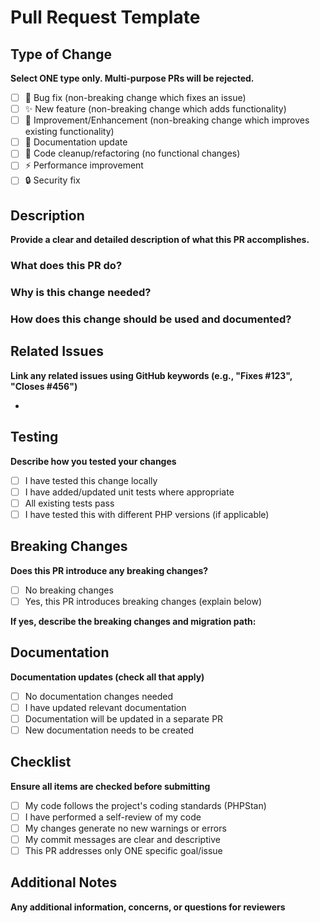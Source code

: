 # Pull Request Template

## Type of Change
**Select ONE type only. Multi-purpose PRs will be rejected.**

- [ ] 🐛 Bug fix (non-breaking change which fixes an issue)
- [ ] ✨ New feature (non-breaking change which adds functionality)
- [ ] 🔧 Improvement/Enhancement (non-breaking change which improves existing functionality)
- [ ] 📖 Documentation update
- [ ] 🧹 Code cleanup/refactoring (no functional changes)
- [ ] ⚡ Performance improvement
- [ ] 🔒 Security fix

## Description
**Provide a clear and detailed description of what this PR accomplishes.**

### What does this PR do?


### Why is this change needed?


### How does this change should be used and documented?


## Related Issues
**Link any related issues using GitHub keywords (e.g., "Fixes #123", "Closes #456")**

-

## Testing
**Describe how you tested your changes**

- [ ] I have tested this change locally
- [ ] I have added/updated unit tests where appropriate
- [ ] All existing tests pass
- [ ] I have tested this with different PHP versions (if applicable)

## Breaking Changes
**Does this PR introduce any breaking changes?**

- [ ] No breaking changes
- [ ] Yes, this PR introduces breaking changes (explain below)

**If yes, describe the breaking changes and migration path:**


## Documentation
**Documentation updates (check all that apply)**

- [ ] No documentation changes needed
- [ ] I have updated relevant documentation
- [ ] Documentation will be updated in a separate PR
- [ ] New documentation needs to be created

## Checklist
**Ensure all items are checked before submitting**

- [ ] My code follows the project's coding standards (PHPStan)
- [ ] I have performed a self-review of my code
- [ ] My changes generate no new warnings or errors
- [ ] My commit messages are clear and descriptive
- [ ] This PR addresses only ONE specific goal/issue

## Additional Notes
**Any additional information, concerns, or questions for reviewers**

